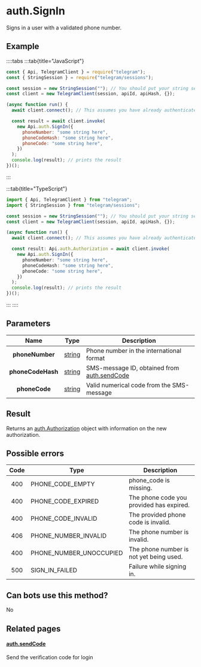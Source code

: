 # auth.SignIn

Signs in a user with a validated phone number.

## Example

::::tabs
:::tab{title="JavaScript"}

```js
const { Api, TelegramClient } = require("telegram");
const { StringSession } = require("telegram/sessions");

const session = new StringSession(""); // You should put your string session here
const client = new TelegramClient(session, apiId, apiHash, {});

(async function run() {
  await client.connect(); // This assumes you have already authenticated with .start()

  const result = await client.invoke(
    new Api.auth.SignIn({
      phoneNumber: "some string here",
      phoneCodeHash: "some string here",
      phoneCode: "some string here",
    })
  );
  console.log(result); // prints the result
})();
```

:::

:::tab{title="TypeScript"}

```ts
import { Api, TelegramClient } from "telegram";
import { StringSession } from "telegram/sessions";

const session = new StringSession(""); // You should put your string session here
const client = new TelegramClient(session, apiId, apiHash, {});

(async function run() {
  await client.connect(); // This assumes you have already authenticated with .start()

  const result: Api.auth.Authorization = await client.invoke(
    new Api.auth.SignIn({
      phoneNumber: "some string here",
      phoneCodeHash: "some string here",
      phoneCode: "some string here",
    })
  );
  console.log(result); // prints the result
})();
```

:::
::::

## Parameters

|       Name        | Type                                            | Description                                                                                   |
| :---------------: | ----------------------------------------------- | --------------------------------------------------------------------------------------------- |
|  **phoneNumber**  | [string](https://core.telegram.org/type/string) | Phone number in the international format                                                      |
| **phoneCodeHash** | [string](https://core.telegram.org/type/string) | SMS-message ID, obtained from [auth.sendCode](https://core.telegram.org/method/auth.sendCode) |
|   **phoneCode**   | [string](https://core.telegram.org/type/string) | Valid numerical code from the SMS-message                                                     |

## Result

Returns an [auth.Authorization](https://core.telegram.org/type/auth.Authorization) object with information on the new authorization.

## Possible errors

| Code | Type                    | Description                              |
| :--: | ----------------------- | ---------------------------------------- |
| 400  | PHONE_CODE_EMPTY        | phone_code is missing.                   |
| 400  | PHONE_CODE_EXPIRED      | The phone code you provided has expired. |
| 400  | PHONE_CODE_INVALID      | The provided phone code is invalid.      |
| 406  | PHONE_NUMBER_INVALID    | The phone number is invalid.             |
| 400  | PHONE_NUMBER_UNOCCUPIED | The phone number is not yet being used.  |
| 500  | SIGN_IN_FAILED          | Failure while signing in.                |

## Can bots use this method?

No

## Related pages

#### [auth.sendCode](https://core.telegram.org/method/auth.sendCode)

Send the verification code for login
